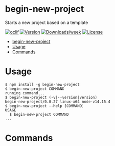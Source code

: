 # begin-new-project

Starts a new project based on a template

[![oclif](https://img.shields.io/badge/cli-oclif-brightgreen.svg)](https://oclif.io) [![Version](https://img.shields.io/npm/v/begin-new-project.svg)](https://npmjs.org/package/begin-new-project) [![Downloads/week](https://img.shields.io/npm/dw/begin-new-project.svg)](https://npmjs.org/package/begin-new-project) [![License](https://img.shields.io/npm/l/begin-new-project.svg)](https://github.com/jeroengerits/begin-new-project/blob/master/package.json)

<!-- toc -->

- [begin-new-project](#begin-new-project)
- [Usage](#usage)
- [Commands](#commands)
<!-- tocstop -->

# Usage

<!-- usage -->

```sh-session
$ npm install -g begin-new-project
$ begin-new-project COMMAND
running command...
$ begin-new-project (-v|--version|version)
begin-new-project/0.0.27 linux-x64 node-v14.15.4
$ begin-new-project --help [COMMAND]
USAGE
  $ begin-new-project COMMAND
...
```

<!-- usagestop -->

# Commands

<!-- commands -->

<!-- commandsstop -->
